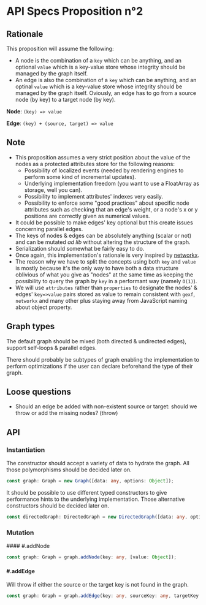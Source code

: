 # API Specs Proposition n°2

## Rationale

This proposition will assume the following:

* A node is the combination of a `key` which can be anything, and an optional `value` which is a key-value store whose integrity should be managed by the graph itself.
* An edge is also the combination of a `key` which can be anything, and an optinal `value` which is a key-value store whose integrity should be managed by the graph itself. Oviously, an edge has to go from a source node (by key) to a target node (by key).

**Node**: `(key) => value`

**Edge**: `(key) + (source, target) => value`

## Note

* This proposition assumes a very strict position about the value of the nodes as a protected attributes store for the following reasons:
  * Possibility of localized events (needed by rendering engines to perform some kind of incremental updates).
  * Underlying implementation freedom (you want to use a FloatArray as storage, well you can).
  * Possibility to implement attributes' indexes very easily.
  * Possibility to enforce some "good practices" about specific node attributes such as checking that an edge's weight, or a node's x or y positions are correctly given as numerical values.
* It could be possible to make edges' key optional but this create issues concerning parallel edges.
* The keys of nodes & edges can be absolutely anything (scalar or not) and can be mutated *ad lib* without altering the structure of the graph.
* Serialization should somewhat be fairly easy to do.
* Once again, this implementation's rationale is very inspired by [networkx](https://networkx.github.io/).
* The reason why we have to split the concepts using both `key` and `value` is mostly because it's the only way to have both a data structure oblivious of what you give as "nodes" at the same time as keeping the possibility to query the graph by `key` in a performant way (namely `O(1)`).
* We will use `attributes` rather than `properties` to designate the nodes' & edges' `key=>value` pairs stored as value to remain consistent with `gexf`, `networkx` and many other plus staying away from JavaScript naming about object property.

## Graph types

The default graph should be mixed (both directed & undirected edges), support self-loops & parallel edges.

There should probably be subtypes of graph enabling the implementation to perform optimizations if the user can declare beforehand the type of their graph.

## Loose questions

* Should an edge be added with non-existent source or target: should we throw or add the missing nodes? (throw)

## API

### Instantiation

The constructor should accept a variety of data to hydrate the graph. All those polymorphisms should be decided later on.

```ts
const graph: Graph = new Graph([data: any, options: Object]);
```

It should be possible to use different typed constructors to give performance hints to the underlying implementation. Those alternative constructors should be decided later on.

```ts
const directedGraph: DirectedGraph = new DirectedGraph([data: any, options: Object]);
```

### Mutation

#### #.addNode

```ts
const graph: Graph = graph.addNode(key: any, [value: Object]);
```

#### #.addEdge

Will throw if either the source or the target key is not found in the graph.

```ts
const graph: Graph = graph.addEdge(key: any, sourceKey: any, targetKey: any, [value: Object]);
```
